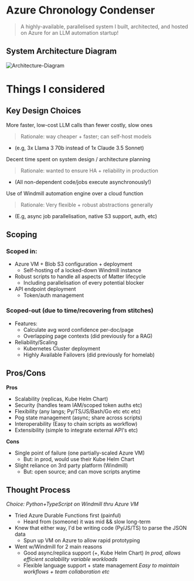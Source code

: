 # Azure Chronology Condenser
> A highly-available, parallelised system I built, architected, and hosted on Azure for an LLM automation startup!

## System Architecture Diagram
![Architecture-Diagram](./SystemArchitectureDiagram.png)

# Things I considered

## Key Design Choices
More faster, low-cost LLM calls than fewer costly, slow ones
> Rationale: way cheaper + faster; can self-host models
- (e.g, 3x Llama 3 70b instead of 1x Claude 3.5 Sonnet)

Decent time spent on system design / architecture planning
> Rationale: wanted to ensure HA + reliability in production
- (All non-dependent code/jobs execute asynchronously!)

Use of Windmill automation engine over a cloud function
> Rationale: Very flexible + robust abstractions generally
- (E.g, async job parallelisation, native S3 support, auth, etc)

## Scoping
### Scoped in: 
- Azure VM + Blob S3 configuration + deployment
	- Self-hosting of a locked-down Windmill instance
- Robust scripts to handle all aspects of Matter lifecycle
	- Including parallelisation of every potential blocker
- API endpoint deployment
	- Token/auth management

### Scoped-out (due to time/recovering from stitches)
* Features:
	* Calculate avg word confidence per-doc/page
	* Overlapping page contexts (did previously for a RAG)
* Reliability/Scaling
	* Kubernetes Cluster deployment
	* Highly Available Failovers (did previously for homelab)

## Pros/Cons
**Pros**
- Scalability (replicas, Kube Helm Chart)
- Security (handles team IAM/scoped token auths etc)
- Flexibility (any langs; Py/TS/JS/Bash/Go etc etc etc)
- Pog state management (async; share across scripts)
- Interoperability (Easy to chain scripts as workflow)
- Extensibility (simple to integrate external API's etc)

**Cons**
- Single point of failure (one partially-scaled Azure VM)
	- But: in prod, would use their Kube Helm Chart
- Slight reliance on 3rd party platform (Windmill)
	- But: open source; and can move scripts anytime

## Thought Process
_Choice: Python+TypeScript on Windmill thru Azure VM_

- Tried Azure Durable Functions first (painful)
	- Heard from (someone) it was mid && slow long-term
- Knew that either way, I'd be writing code (Py/JS/TS) to parse the JSON data
	- Spun up VM on Azure to allow rapid prototyping
- Went w/Windmill for 2 main reasons
	- Good async/replica support (+, Kube Helm Chart)
	_In prod, allows efficient scalability variable workloads_
	- Flexible language support + state management
	_Easy to maintain workflows + team collaboration etc_

